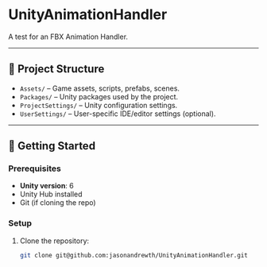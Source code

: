 # UnityAnimationHandler

A test for an FBX Animation Handler.

---

## 📁 Project Structure

- `Assets/` – Game assets, scripts, prefabs, scenes.
- `Packages/` – Unity packages used by the project.
- `ProjectSettings/` – Unity configuration settings.
- `UserSettings/` – User-specific IDE/editor settings (optional).

---

## 🚀 Getting Started

### Prerequisites
- **Unity version**: 6
- Unity Hub installed
- Git (if cloning the repo)

### Setup

1. Clone the repository:
   ```bash
   git clone git@github.com:jasonandrewth/UnityAnimationHandler.git
